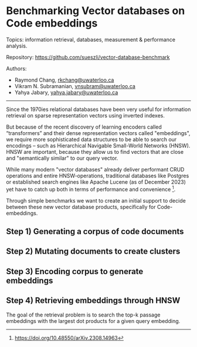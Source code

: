 # Benchmarking Vector databases on Code embeddings

Topics: information retrieval, databases, measurement & performance analysis.

Repository: https://github.com/sueszli/vector-database-benchmark

Authors:

- Raymond Chang, rkchang@uwaterloo.ca
- Vikram N. Subramanian, vnsubram@uwaterloo.ca
- Yahya Jabary, yahya.jabary@uwaterloo.ca

---

Since the 1970ies relational databases have been very useful for information retrieval on sparse representation vectors using inverted indexes.

But because of the recent discovery of learning encoders called “transformers” and their dense representation vectors called "embeddings", we require more sophisticated data structures to be able to search our encodings – such as Hierarchical Navigable Small-World Networks (HNSW). HNSW are important, because they allow us to find vectors that are close and "semantically similar" to our query vector.

While many modern "vector databases" already deliver performant CRUD operations and entire HNSW-operations, traditional databases like Postgres or established search engines like Apache Lucene (as of December 2023) yet have to catch up both in terms of performance and convenience [^1].

Through simple benchmarks we want to create an initial support to decide between these new vector database products, specifically for Code-embeddings.

## Step 1) Generating a corpus of code documents

## Step 2) Mutating documents to create clusters

## Step 3) Encoding corpus to generate embeddings

## Step 4) Retrieving embeddings through HNSW

The goal of the retrieval problem is to search the top-k passage embeddings with the largest dot products for a given query embedding.

[^1]: https://doi.org/10.48550/arXiv.2308.14963
